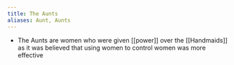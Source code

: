 ```yaml
---
title: The Aunts
aliases: Aunt, Aunts
---
```

- The Aunts are women who were given [[power]] over the [[Handmaids]] as it was believed that using women to control women was more effective 